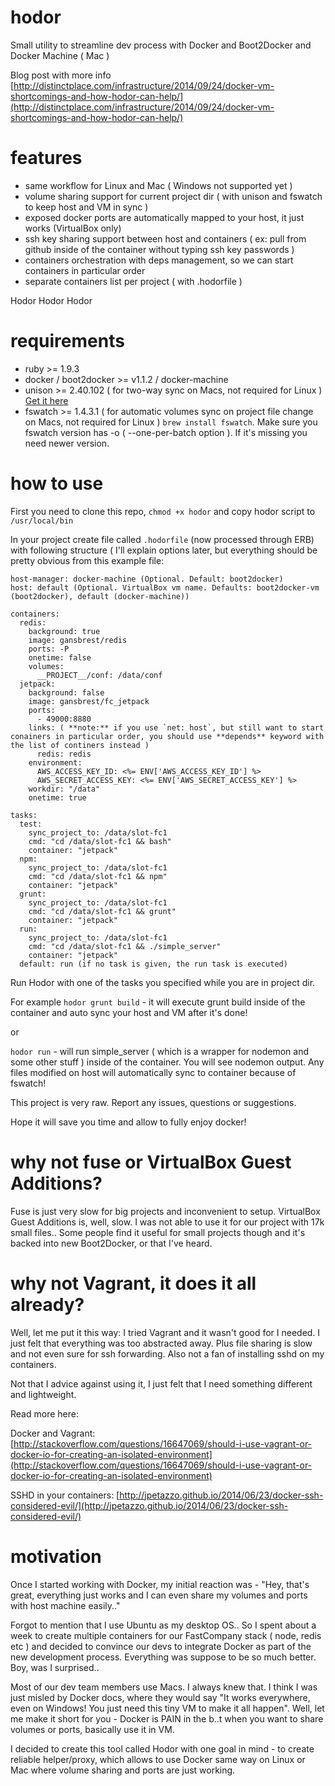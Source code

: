 hodor
=====

Small utility to streamline dev process with Docker and Boot2Docker and Docker Machine ( Mac )

Blog post with more info [http://distinctplace.com/infrastructure/2014/09/24/docker-vm-shortcomings-and-how-hodor-can-help/](http://distinctplace.com/infrastructure/2014/09/24/docker-vm-shortcomings-and-how-hodor-can-help/)

features
=====
* same workflow for Linux and Mac ( Windows not supported yet )
* volume sharing support for current project dir ( with unison and fswatch to keep host and VM in sync )
* exposed docker ports are automatically mapped to your host, it just works (VirtualBox only)
* ssh key sharing support between host and containers ( ex: pull from github inside of the container without typing ssh key passwords )
* containers orchestration with deps management, so we can start containers in particular order
* separate containers list per project ( with .hodorfile )

Hodor Hodor Hodor

requirements
=====
* ruby >= 1.9.3
* docker / boot2docker >= v1.1.2 / docker-machine
* unison >= 2.40.102 ( for two-way sync on Macs, not required for Linux ) [Get it here](https://code.google.com/p/rudix-mountainlion/downloads/detail?name=unison-2.40.102-0.pkg)
* fswatch >= 1.4.3.1 ( for automatic volumes sync on project file change on Macs, not required for Linux ) `brew install fswatch`. Make sure you fswatch version has -o ( --one-per-batch option ). If it's missing you need newer version.

how to use
=====

First you need to clone this repo, `chmod +x hodor` and copy hodor script to `/usr/local/bin`

In your project create file called `.hodorfile` (now processed through ERB) with following structure ( I'll explain options later, but everything should be pretty obvious from this example file:

````
host-manager: docker-machine (Optional. Default: boot2docker)
host: default (Optional. VirtualBox vm name. Defaults: boot2docker-vm (boot2docker), default (docker-machine))

containers:
  redis:
    background: true
    image: gansbrest/redis
    ports: -P
    onetime: false
    volumes:
      __PROJECT__/conf: /data/conf
  jetpack:
    background: false
    image: gansbrest/fc_jetpack
    ports:
      - 49000:8880
    links: ( **note:** if you use `net: host`, but still want to start conainers in particular order, you should use **depends** keyword with the list of continers instead )
      redis: redis
    environment:
      AWS_ACCESS_KEY_ID: <%= ENV['AWS_ACCESS_KEY_ID'] %>
      AWS_SECRET_ACCESS_KEY: <%= ENV['AWS_SECRET_ACCESS_KEY'] %>
    workdir: "/data"
    onetime: true
    
tasks:
  test:
    sync_project_to: /data/slot-fc1
    cmd: "cd /data/slot-fc1 && bash"
    container: "jetpack"
  npm:
    sync_project_to: /data/slot-fc1
    cmd: "cd /data/slot-fc1 && npm"
    container: "jetpack"
  grunt:
    sync_project_to: /data/slot-fc1
    cmd: "cd /data/slot-fc1 && grunt"
    container: "jetpack"
  run:
    sync_project_to: /data/slot-fc1
    cmd: "cd /data/slot-fc1 && ./simple_server"
    container: "jetpack"
  default: run (if no task is given, the run task is executed)
````

Run Hodor with one of the tasks you specified while you are in project dir.

For example `hodor grunt build` - it will execute grunt build inside of the container and auto sync your host and VM after it's done!

or

`hodor run` - will run simple_server ( which is a wrapper for nodemon and some other stuff ) inside of the container. You will see nodemon output. Any files modified on host will automatically sync to container because of fswatch!

This project is very raw. Report any issues, questions or suggestions.

Hope it will save you time and allow to fully enjoy docker!


why not fuse or VirtualBox Guest Additions?
=====

Fuse is just very slow for big projects and inconvenient to setup. VirtualBox Guest Additions is, well, slow. I was not able to use it for our project with 17k small files.. Some people find it useful for small projects though and it's backed into new Boot2Docker, or that I've heard.

why not Vagrant, it does it all already?
=====

Well, let me put it this way: I tried Vagrant and it wasn't good for I needed. I just felt that everything was too abstracted away. Plus file sharing is slow and not even sure for ssh forwarding. Also not a fan of installing sshd on my containers.

Not that I advice against using it, I just felt that I need something different and lightweight.

Read more here:

Docker and Vagrant: [http://stackoverflow.com/questions/16647069/should-i-use-vagrant-or-docker-io-for-creating-an-isolated-environment](http://stackoverflow.com/questions/16647069/should-i-use-vagrant-or-docker-io-for-creating-an-isolated-environment)

SSHD in your containers: [http://jpetazzo.github.io/2014/06/23/docker-ssh-considered-evil/](http://jpetazzo.github.io/2014/06/23/docker-ssh-considered-evil/)

motivation
=====

Once I started working with Docker, my initial reaction was - "Hey, that's great, everything just works and I can even share my volumes and ports with host machine easily.." 

Forgot to mention that I use Ubuntu as my desktop OS..  So I spent about a week to create multiple containers for our FastCompany stack ( node, redis etc ) and decided to convince our devs to integrate Docker as part of the new development process. Everything was suppose to be so much better. Boy, was I surprised..

Most of our dev team members use Macs. I always knew that. I think I was just misled by Docker docs, where they would say "It works everywhere, even on Windows! You just need this tiny VM to make it all happen". Well, let me make it short for you - Docker is PAIN in the b..t when you want to share volumes or ports, basically use it in VM.

I decided to create this tool called Hodor with one goal in mind - to create reliable helper/proxy, which allows to use Docker same way on Linux or Mac where volume sharing and ports are just working.
